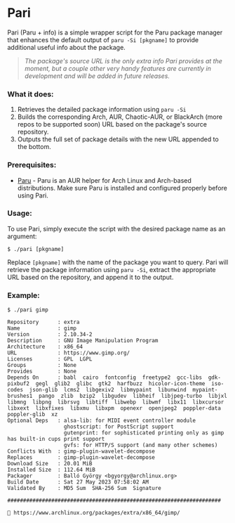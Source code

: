 # Pari

Pari (Paru + info) is a simple wrapper script for the Paru package manager that enhances the default output of `paru -Si [pkgname]` to provide additional useful info about the package.
> *The package's source URL is the only extra info Pari provides at the moment, but a couple other very handy features are currently in development and will be added in future releases.*
  
### What it does:

1. Retrieves the detailed package information using `paru -Si`
2. Builds the corresponding Arch, AUR, Chaotic-AUR, or BlackArch (more repos to be supported soon) URL based on the package's source repository.
3. Outputs the full set of package details with the new URL appended to the bottom.

### Prerequisites:

- [Paru](https://github.com/Morganamilo/paru) - Paru is an AUR helper for Arch Linux and Arch-based distributions. Make sure Paru is installed and configured properly before using Pari.

### Usage:

To use Pari, simply execute the script with the desired package name as an argument:

`$ ./pari [pkgname]`

Replace `[pkgname]` with the name of the package you want to query. Pari will retrieve the package information using `paru -Si`, extract the appropriate URL based on the repository, and append it to the output.

### Example:

```
$ ./pari gimp

Repository      : extra
Name            : gimp
Version         : 2.10.34-2
Description     : GNU Image Manipulation Program
Architecture    : x86_64
URL             : https://www.gimp.org/
Licenses        : GPL  LGPL
Groups          : None
Provides        : None
Depends On      : babl  cairo  fontconfig  freetype2  gcc-libs  gdk-pixbuf2  gegl  glib2  glibc  gtk2  harfbuzz  hicolor-icon-theme  iso-codes  json-glib  lcms2  libgexiv2  libmypaint  libunwind  mypaint-brushes1  pango  zlib  bzip2  libgudev  libheif  libjpeg-turbo  libjxl  libmng  libpng  librsvg  libtiff  libwebp  libwmf  libx11  libxcursor  libxext  libxfixes  libxmu  libxpm  openexr  openjpeg2  poppler-data  poppler-glib  xz
Optional Deps   : alsa-lib: for MIDI event controller module
                  ghostscript: for PostScript support
                  gutenprint: for sophisticated printing only as gimp has built-in cups print support
                  gvfs: for HTTP/S support (and many other schemes)
Conflicts With  : gimp-plugin-wavelet-decompose
Replaces        : gimp-plugin-wavelet-decompose
Download Size   : 20.01 MiB
Installed Size  : 112.64 MiB
Packager        : Balló György <bgyorgy@archlinux.org>
Build Date      : Sat 27 May 2023 07:58:02 AM
Validated By    : MD5 Sum  SHA-256 Sum  Signature

####################################################################

🔗 https://www.archlinux.org/packages/extra/x86_64/gimp/
```
